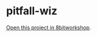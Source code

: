 pitfall-wiz
=====

[Open this project in 8bitworkshop](http://8bitworkshop.com/redir.html?platform=vcs&githubURL=https%3A%2F%2Fgithub.com%2FMikeDX%2Fpitfall-wiz&file=pitfall.wiz).
